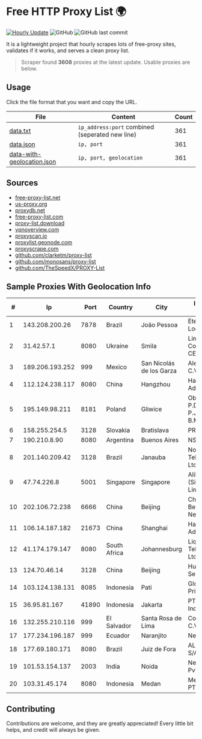 
# Free HTTP Proxy List 🌍

[![Hourly Update](https://github.com/mertguvencli/http-proxy-list/actions/workflows/main.yml/badge.svg?branch=main)](https://github.com/mertguvencli/http-proxy-list/actions/workflows/main.yml)
![GitHub](https://img.shields.io/github/license/mertguvencli/http-proxy-list)
![GitHub last commit](https://img.shields.io/github/last-commit/mertguvencli/http-proxy-list)

It is a lightweight project that hourly scrapes lots of free-proxy sites, validates if it works, and serves a clean proxy list.


> Scraper found **3608** proxies at the latest update. Usable proxies are below.

## Usage

Click the file format that you want and copy the URL.


|File|Content|Count|
|----|-------|-----|
|[data.txt](https://raw.githubusercontent.com/mertguvencli/http-proxy-list/main/proxy-list/data.txt)|`ip_address:port` combined (seperated new line)|361|
|[data.json](https://raw.githubusercontent.com/mertguvencli/http-proxy-list/main/proxy-list/data.json)|`ip, port`|361|
|[data-with-geolocation.json](https://raw.githubusercontent.com/mertguvencli/http-proxy-list/main/proxy-list/data-with-geolocation.json)|`ip, port, geolocation`|361|

## Sources

* [free-proxy-list.net](https://free-proxy-list.net)
* [us-proxy.org](https://www.us-proxy.org)
* [proxydb.net](http://proxydb.net)
* [free-proxy-list.com](https://free-proxy-list.com/?page=&port=&type%5B%5D=http&type%5B%5D=https&up_time=0&search=Search)
* [proxy-list.download](https://www.proxy-list.download/HTTP)
* [vpnoverview.com](https://vpnoverview.com/privacy/anonymous-browsing/free-proxy-servers)
* [proxyscan.io](https://www.proxyscan.io)
* [proxylist.geonode.com](https://proxylist.geonode.com/api/proxy-list?limit=300&page=1&sort_by=lastChecked&sort_type=desc&protocols=http,https)
* [proxyscrape.com](https://api.proxyscrape.com/v2/?request=displayproxies&protocol=http&timeout=10000&country=all&ssl=all&anonymity=all)
* [github.com/clarketm/proxy-list](https://raw.githubusercontent.com/clarketm/proxy-list/master/proxy-list-raw.txt)
* [github.com/monosans/proxy-list](https://raw.githubusercontent.com/monosans/proxy-list/main/proxies/http.txt)
* [github.com/TheSpeedX/PROXY-List](https://raw.githubusercontent.com/TheSpeedX/PROXY-List/master/http.txt)


## Sample Proxies With Geolocation Info

|#|Ip|Port|Country|City|Internet Service Provider|
|-|--|----|-------|----|-------------------------|
|1|143.208.200.26|7878|Brazil|João Pessoa|Eternal VÔdeo Locadora Ltda|
|2|31.42.57.1|8080|Ukraine|Smila|Limited Liability Company CENTRTELECOM|
|3|189.206.193.252|999|Mexico|San Nicolás de los Garza|Alestra, S. de R.L. de C.V.|
|4|112.124.238.117|8080|China|Hangzhou|Hangzhou Alibaba Advertising Co|
|5|195.149.98.211|8181|Poland|Gliwice|Obsluga pc P.Dudzinski P.Jablonski P.Ral. B.Miller s.c.|
|6|158.255.254.5|3128|Slovakia|Bratislava|PRESNET s.r.o.|
|7|190.210.8.90|8080|Argentina|Buenos Aires|NSS S.A.|
|8|201.140.209.42|3128|Brazil|Janauba|Norte Line Telecomunicacoes Ltda.|
|9|47.74.226.8|5001|Singapore|Singapore|Alibaba Cloud (Singapore) Private Limited|
|10|202.106.72.238|6666|China|Beijing|China Unicom Beijing Province Network|
|11|106.14.187.182|21673|China|Shanghai|Hangzhou Alibaba Advertising Co|
|12|41.174.179.147|8080|South Africa|Johannesburg|Liquid Telecommunications Ltd|
|13|124.70.46.14|3128|China|Beijing|Huawei Cloud Service data center|
|14|103.124.138.131|8085|Indonesia|Pati|Global Media Data Prima|
|15|36.95.81.167|41890|Indonesia|Jakarta|PT. Telekomunikasi Indonesia|
|16|132.255.210.116|999|El Salvador|Santa Rosa de Lima|Conective S.a. De C.V.|
|17|177.234.196.187|999|Ecuador|Naranjito|Nedetel S.A.|
|18|177.69.180.171|8080|Brazil|Juiz de Fora|ALGAR TELECOM S/A|
|19|101.53.154.137|2003|India|Noida|NetMagic Solutions Pvt Ltd|
|20|103.31.45.174|8080|Indonesia|Medan|Media Antar Nusa PT.|



## Contributing

Contributions are welcome, and they are greatly appreciated! Every
little bit helps, and credit will always be given.

